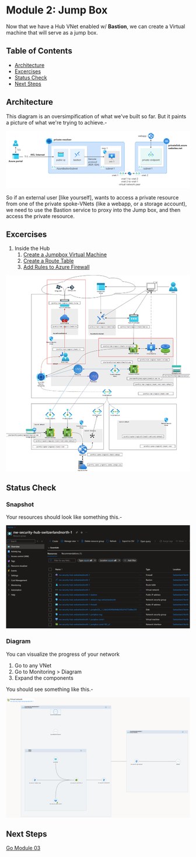 # Module 2: Jump Box

Now that we have a Hub VNet enabled w/ **Bastion**, we can create a Virtual machine that will serve as a jump box.

## Table of Contents

- [Architecture](#architecture)
- [Excercises](#excercises)
- [Status Check](#status-check)
- [Next Steps](#next-steps)

## Architecture

This diagram is an oversimpification of what we've built so far. But it paints a picture of what we're trying to achieve.-

![Bastion](../../../assets/img/azure/architectures/hub_n_spokes/bas.png)

So if an external user [like yourself], wants to access a private resource from one of the private spoke-VNets (like a webapp, or a storage account), we need to use the Bastion service to proxy into the Jump box, and then access the private resource.

## Excercises

1. Inside the Hub
   1. [Create a Jumpbox Virtual Machine](./hub/vm.md)
   1. [Create a Route Table](./hub/rt.md)
   1. [Add Rules to Azure Firewall](./hub/fw.md)

![Diagram](../../../assets/img/azure/solution/diagrams/02.png)

## Status Check

### Snapshot

Your resources should look like something this.-

![snapshot](../../../assets/img/azure/solution/vnets/hub/snapshots/02.png)

### Diagram

You can visualize the progress of your network

1. Go to any VNet
1. Go to Monitoring > Diagram
1. Expand the components

You should see something like this.-

![Diagram](../../../assets/img/azure/solution/vnets/network/02.png)

## Next Steps

[Go Module 03](../03/README.md)
